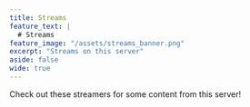 ```yaml
---
title: Streams
feature_text: |
  # Streams
feature_image: "/assets/streams_banner.png"
excerpt: "Streams on this server"
aside: false
wide: true
---
```


Check out these streamers for some content from this server!

  <div id="twitch-pvtporkchop"></div>
  <div id="twitch-imladydra9on"></div>

  <!-- Load the Twitch embed script -->
  <script src="https://embed.twitch.tv/embed/v1.js"></script>

  <!-- Create a Twitch.Embed object that will render within the "twitch-embed" root element. -->
  <script type="text/javascript">
    new Twitch.Embed("twitch-pvtporkchop", {
      width: "100%"",
      height: 480,
      channel: "pvtporkchop"
    });
  </script>
  <script type="text/javascript">
    new Twitch.Embed("twitch-imladydra9on", {
      width: "100%",
      height: 480,
      channel: "imladydra9on"
    });
  </script>
